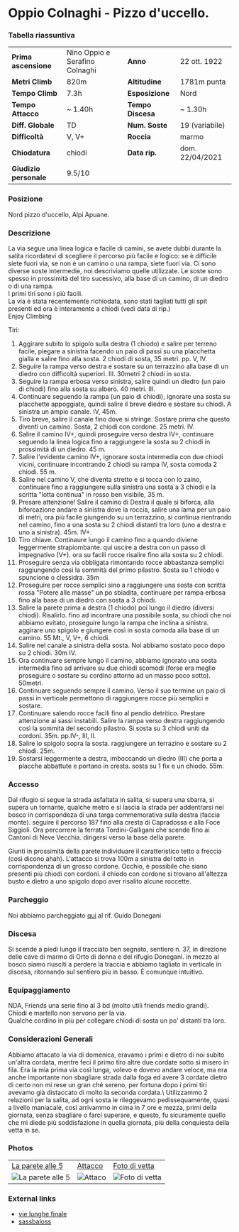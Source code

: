 Oppio Colnaghi - Pizzo d'uccello.
===

### Tabella riassuntiva

|  	                            | 	  	                    |   				        | 	  		            | 
|-------------------------------|-------------------------- |---------------------------|-----------------------|
|**Prima ascensione** 		    |	  Nino Oppio e Serafino Colnaghi      	            | **Anno**                  |   22 ott. 1922               |
|**Metri Climb**		        |	820m	                | **Altitudine** 		    | 1781m punta	        |       
|**Tempo Climb**		        |    7.3h                   | **Esposizione**		    |   Nord           	        |
|**Tempo Attacco**		        |	~ 1.40h                 | **Tempo Discesa**		    | ~ 1.30h               |
|**Diff. Globale**              | TD	            | **Num. Soste**            |		    19 (variabile)  	        |
|**Difficoltà**		            | V, V+      	        | **Roccia**		        |    marmo  		            |
|**Chiodatura**		            |        chiodi        	        | **Data rip.**			    | dom. 22/04/2021       |
|**Giudizio personale**         |    9.5/10                 |                           |                       |


### Posizione
Nord pizzo d'uccello,  Alpi Apuane.

### Descrizione
La via segue una linea logica e facile di camini, se avete dubbi durante la salita ricordatevi di scegliere il percorso più facile e logico:
se è difficile siete fuori via, se non è un camino o una rampa, siete fuori via. Ci sono diverse soste intermedie, noi descriviamo quelle utilizzate. 
Le soste sono spesso in prossimità del tiro sucessivo, alla base di un camino, di un diedro o di una rampa.\
I primi tiri sono i più facili.\
La via è stata recentemente richiodata, sono stati tagliati tutti gli spit presenti ed ora è interamente a chiodi (vedi data di rip.)\
Enjoy Climbing

Tiri: 
1. Aggirare subito lo spigolo sulla destra (1 chiodo) e salire per terreno facile, piegare a sinistra facendo un paio di passi su una placchetta gialla e salire fino alla sosta. 2 chiodi di sosta, 35 metri. pp. V, IV.
2. Seguire la rampa verso destra e sostare su un terrazzino alla base di un diedro con difficoltà superiori. III. 30metri 2 chiodi in sosta.
3. Seguire la rampa erbosa verso sinistra, salire quindi un diedro (un paio di chiodi) fino alla sosta su albero. 40 metri. III.
4. Continuare seguendo la rampa (un paio di chiodi), ignorare una sosta su placchette appoggiate, quindi salire il breve diedro e sostare su chiodi. A sinistra un ampio canale. IV, 45m.
5. Tiro breve, salire il canale fino dove si stringe. Sostare prima che questo diventi un camino. Sosta, 2 chiodi con cordone. 25 metri. IV.
6. Salire il camino IV+, quindi proseguire verso destra IV+, continuare seguendo la linea logica fino a raggiungere la sosta su 2 chiodi in prossimità di un diedro. 45 m.
7. Salire l'evidente camino IV+, ignorare sosta intermedia con due chiodi vicini, continuare incontrando 2 chiodi su rampa IV, sosta comoda 2 chiodi. 55 m.
8. Salire nel camino V, che diventa stretto e si tocca con lo zaino, continuare fino a raggiungere sulla sinistra una sosta a 3 chiodi e la scritta "lotta continua" in rosso ben visibile, 35 m.
9. Presare attenzione! Salire il camino di Destra il quale si biforca, alla biforcazione andare a sinistra dove la roccia, salire una lama per un paio di metri, ora più facile giungendo su un terrazzino, si continua rientrando nel camino, fino a una sosta su 2 chiodi distanti tra loro (uno a destra e uno a sinistra). 45m. IV+.
10. Tiro chiave. Continaure lungo il camino fino a quando diviene leggermente strapiombante. qui uscire a destra con un passo di impegnativo (V+). ora su facili rocce risalire fino alla sosta su 2 chiodi.
11. Proseguire senza via obbligata rimontando rocce abbastanza semplici raggiungendo così la sommità del primo pilastro. Sosta su 1 chiodo e spuncione o clessidra. 35m
12. Proseguire per rocce semplici sino a raggiungere una sosta con scritta rossa "Potere alle masse" un po sbiadita, continuare per rampa erbosa fino alla base di un diedro con sosta a 3 chiodi.
13. Salire la parete prima a destra (1 chiodo) poi lungo il diedro (diversi chiodi). Risalirlo. fino ad incontrare una possibile sosta, su chiodi che noi abbiamo evitato, proseguire lungo la rampa che inclina a sinistra. aggirare uno spigolo e giungere così in sosta comoda alla base di un camino. 55 Mt., V, V+, 6 chiodi.
14. Salire nel canale a sinistra della sosta. Noi abbiamo sostato poco dopo su 2 chiodi. 30m IV.
15. Ora continuare sempre lungo il camino, abbiamo ignorato una sosta intermedia fino ad arrivare su due chiodi scomodi (forse era meglio proseguire o sostare su cordino attorno ad un masso poco sotto). 50metri.
16. Continuare seguendo sempre il camino. Verso il suo termine un paio di passi in verticale permettono di raggiungere rocce più semplici e sostare.
17. Continuare salendo rocce facili fino al pendio detritico. Prestare attenzione ai sassi instabili. Salire la rampa verso destra raggiungendo così la sommità del secondo pilastro. Si sosta su 3 chiodi uniti da cordoni. 35m. pp.IV-, III, II.
18. Salire lo spigolo sopra la sosta. raggiungere un terrazino e sostare su 2 chiodi. 25m.
19. Sostarsi leggermente a destra, imboccando un diedro (III) che porta a placche abbattute e portano in cresta. sosta su 1 fix e un chiodo. 55m.


### Accesso
Dal rifugio si segue la strada asfaltata in salita, si supera una sbarra, si supera un tornante, qualche metro e si lascia la strada per addentrarsi nel bosco in corrispondeza di una targa commemorativa sulla destra (faccia monte). 
seguire il percorso 187 fino alla cresta di Capradossa e alla Foce Siggioli. Ora percorrere la ferrata Tordini-Galligani che scende fino ai Cantoni di Neve Vecchia. dirigersi verso la base della parete.

Giunti in prossimità della parete individuare il caratteristico tetto a freccia (così dicono ahah). L'attacco si trova 100m a sinistra del tetto in corrispondenza di un grosso cordone. 
Occhio, è possibile che siano presenti più chiodi con cordoni. il chiodo con cordone si trovano all'altezza busto e dietro a uno spigolo dopo aver risalito alcune roccette.

### Parcheggio
Noi abbiamo parcheggiato [qui](https://g.page/rifugiodonegani?share) al rif. Guido Donegani

### Discesa
Si scende a piedi lungo il tracciato ben segnato, sentiero n. 37, in direzione delle cave di marmo di Orto di donna e del rifugio Donegani. in mezzo al bosco siamo riusciti a perdere la traccia e abbiamo tagliato in verticale in discesa, ritornando sul sentiero più in basso. È comunque intuitivo.

### Equipaggiamento
NDA, Friends una serie fino al 3 bd (molto utili friends medio grandi).\
Chiodi e martello non servono per la via.\
Qualche cordino in più per collegare chiodi di sosta un po' distanti tra loro.

### Considerazioni Generali
Abbiamo attacato la via di domenica, eravamo i primi e dietro di noi subito un'altra cordata, mentre feci il primo tiro altre due cordate sotto si misero in fila. 
Era la mia prima via così lunga, volevo e dovevo andare veloce, ma era anche importante non sbagliare strada dalla foga ed avere 3 cordate dietro di certo non mi rese un gran ché sereno, per fortuna dopo i primi tiri avevamo già distaccato di molto la seconda cordata.\ 
Utilizzammo 2 relazioni per la salita, ad ogni sosta le rileggevamo pedissequamente, quasi a livello maniacale, così arrivammo in cima in 7 ore e mezza, primi della giornata, senza sbagliare o farci superare, e questo, fu sicuramente quello che mi diede più soddisfazione in quella giornata, più della conquiesta della vetta in se.

### Photos

|                                |                           |                            |
|:-------------------------------|:--------------------------|:---------------------------|
| [La parete alle 5](https://bit.ly/38jRdCM)   |    [Attacco](https://bit.ly/3znz4Ql) |   [Foto di vetta](https://cutt.ly/mWo1Dt9)  | 
| ![La parete alle 5](https://tinyurl.com/y5bta6uk)   |   ![Attaco](https://bit.ly/3znz4Ql) |  ![Foto di vetta](https://cutt.ly/mWo1Dt9)  | 

### External links
- [vie lunghe finale](https://www.vielunghefinale.com/pizzo-duccello-via-oppio-colnaghi/)
- [sassbaloss](https://www.sassbaloss.com/pagine/uscite/pizzouccello3/pizzouccello3.htm)
